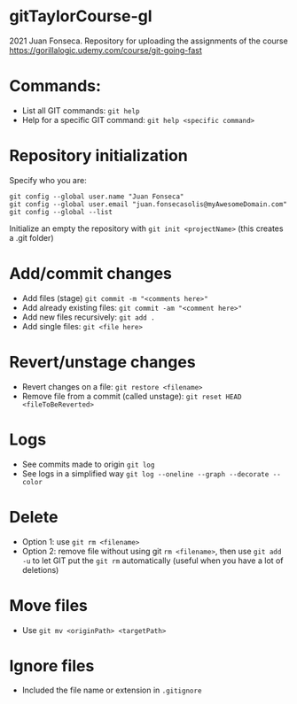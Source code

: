 # gitTaylorCourse-gl
2021 Juan Fonseca. 
Repository for uploading the assignments of the course https://gorillalogic.udemy.com/course/git-going-fast

# Commands:
* List all GIT commands: `git help`
* Help for a specific GIT command: `git help <specific command>` 

# Repository initialization

Specify who you are:
```
git config --global user.name "Juan Fonseca"
git config --global user.email "juan.fonsecasolis@myAwesomeDomain.com"
git config --global --list
```

Initialize an empty the repository with `git init <projectName>` (this creates a .git folder)
 
# Add/commit changes
* Add files (stage) `git commit -m "<comments here>"`
* Add already existing files: `git commit -am "<comment here>"`
* Add new files recursively: `git add .`
* Add single files: `git <file here>`

# Revert/unstage changes
* Revert changes on a file: `git restore <filename>` 
* Remove file from a commit (called unstage): `git reset HEAD <fileToBeReverted>`

# Logs
* See commits made to origin `git log` 
* See logs in a simplified way `git log --oneline --graph --decorate --color`

# Delete
* Option 1: use `git rm <filename>`
* Option 2: remove file without using git `rm <filename>`, then use `git add -u` to let GIT put the `git rm` automatically (useful when you have a lot of deletions) 

# Move files
* Use `git mv <originPath> <targetPath>`

# Ignore files
* Included the file name or extension in `.gitignore`

